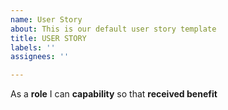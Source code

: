 ```yaml
---
name: User Story
about: This is our default user story template
title: USER STORY
labels: ''
assignees: ''

---
```


As a **role** I can **capability** so that **received benefit**
